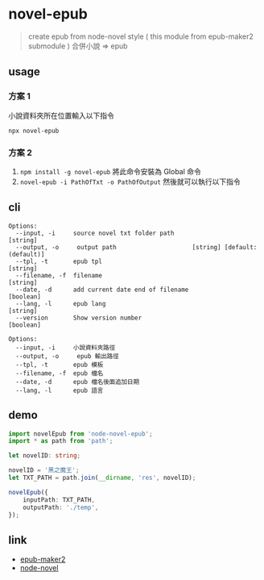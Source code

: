 # novel-epub

> create epub from node-novel style ( this module from epub-maker2 submodule )
> 合併小說 => epub

## usage

### 方案 1

小說資料夾所在位置輸入以下指令

`npx novel-epub`

### 方案 2

1. `npm install -g novel-epub` 將此命令安裝為 Global 命令
2. `novel-epub -i PathOfTxt -o PathOfOutput` 然後就可以執行以下指令

## cli

```
Options:
  --input, -i     source novel txt folder path                          [string]
  --output, -o     output path                     [string] [default: (default)]  
  --tpl, -t       epub tpl                                              [string]  
  --filename, -f  filename                                              [string]  
  --date, -d      add current date end of filename                     [boolean]  
  --lang, -l      epub lang                                             [string]  
  --version       Show version number                                  [boolean]
```

```
Options:
  --input, -i     小說資料夾路徑
  --output, -o     epub 輸出路徑
  --tpl, -t       epub 模板
  --filename, -f  epub 檔名
  --date, -d      epub 檔名後面追加日期
  --lang, -l      epub 語言
```

## demo

```ts
import novelEpub from 'node-novel-epub';
import * as path from 'path';

let novelID: string;

novelID = '黑之魔王';
let TXT_PATH = path.join(__dirname, 'res', novelID);

novelEpub({
	inputPath: TXT_PATH,
	outputPath: './temp',
});
```

## link

* [epub-maker2](https://www.npmjs.com/package/epub-maker2)
* [node-novel](https://www.npmjs.com/search?q=node-novel)
